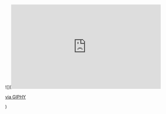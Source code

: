 ![](<iframe src="https://giphy.com/embed/ms1OkUimDY3AmAIZB4" width="480" height="270" frameBorder="0" class="giphy-embed" allowFullScreen></iframe><p><a href="https://giphy.com/gifs/ms1OkUimDY3AmAIZB4">via GIPHY</a></p>)
